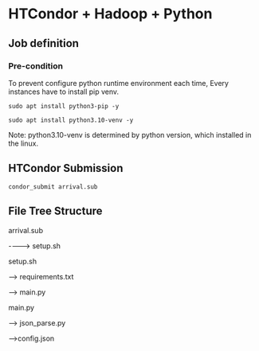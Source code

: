 # HTCondor + Hadoop + Python

## Job definition

### Pre-condition 

To prevent configure python runtime environment each time, Every instances have to install pip venv.

```shell
sudo apt install python3-pip -y
```

```shell
sudo apt install python3.10-venv -y
```

Note: python3.10-venv is determined by python version, which installed in the linux.

## HTCondor Submission

```shell
condor_submit arrival.sub
```

## File Tree Structure

arrival.sub

----> setup.sh



setup.sh

--> requirements.txt

--> main.py



main.py

--> json_parse.py

-->config.json